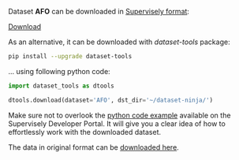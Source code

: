 Dataset **AFO** can be downloaded in [Supervisely format](https://developer.supervisely.com/api-references/supervisely-annotation-json-format):

 [Download](https://assets.supervisely.com/remote/eyJsaW5rIjogImZzOi8vYXNzZXRzLzExOTNfQUZPL2Fmby1EYXRhc2V0TmluamEudGFyIiwgInNpZyI6ICJRYWlnaEl3Zm5ZMDYzTmF6K1BTYlRxazlsdzRqcmVhSnhLRnNiVGxLdlFFPSJ9)

As an alternative, it can be downloaded with *dataset-tools* package:
``` bash
pip install --upgrade dataset-tools
```

... using following python code:
``` python
import dataset_tools as dtools

dtools.download(dataset='AFO', dst_dir='~/dataset-ninja/')
```
Make sure not to overlook the [python code example](https://developer.supervisely.com/getting-started/python-sdk-tutorials/iterate-over-a-local-project) available on the Supervisely Developer Portal. It will give you a clear idea of how to effortlessly work with the downloaded dataset.

The data in original format can be [downloaded here](https://www.kaggle.com/datasets/jangsienicajzkowy/afo-aerial-dataset-of-floating-objects/download?datasetVersionNumber=1).